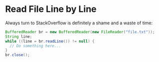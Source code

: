 # Read File Line by Line

Always turn to StackOverflow is definitely a shame and a waste of time:

  ```java
BufferedReader br = new BufferedReader(new FileReader("file.txt"));
String line;
while ((line = br.readLine()) != null) {
    // Do something here...
}
br.close();
  ```

